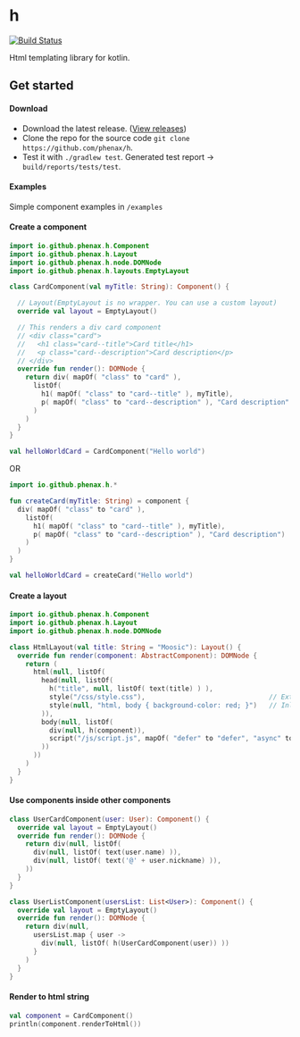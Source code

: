 # h
[![Build Status](https://circleci.com/gh/phenax/h.svg?style=shield&circle-token=4d17eafbc842c9e17f2efa731cc89d44fe5a8d73)](https://circleci.com/gh/phenax/h)

Html templating library for kotlin.


## Get started

#### Download
* Download  the latest release. ([View releases](https://github.com/phenax/h/releases))
* Clone the repo for the source code `git clone https://github.com/phenax/h`.
* Test it with `./gradlew test`. Generated test report -> `build/reports/tests/test`.

#### Examples
Simple component examples in `/examples`


#### Create a component

```kotlin
import io.github.phenax.h.Component
import io.github.phenax.h.Layout
import io.github.phenax.h.node.DOMNode
import io.github.phenax.h.layouts.EmptyLayout

class CardComponent(val myTitle: String): Component() {

  // Layout(EmptyLayout is no wrapper. You can use a custom layout)
  override val layout = EmptyLayout()

  // This renders a div card component
  // <div class="card">
  //   <h1 class="card--title">Card title</h1>
  //   <p class="card--description">Card description</p>
  // </div>
  override fun render(): DOMNode {
    return div( mapOf( "class" to "card" ),
      listOf(
        h1( mapOf( "class" to "card--title" ), myTitle),
        p( mapOf( "class" to "card--description" ), "Card description" )
      )
    )
  }
}

val helloWorldCard = CardComponent("Hello world")
```

OR

```kotlin
import io.github.phenax.h.*

fun createCard(myTitle: String) = component {
  div( mapOf( "class" to "card" ),
    listOf(
      h1( mapOf( "class" to "card--title" ), myTitle),
      p( mapOf( "class" to "card--description" ), "Card description")
    )
  )
}

val helloWorldCard = createCard("Hello world")
```

#### Create a layout
```kotlin
import io.github.phenax.h.Component
import io.github.phenax.h.Layout
import io.github.phenax.h.node.DOMNode

class HtmlLayout(val title: String = "Moosic"): Layout() {
  override fun render(component: AbstractComponent): DOMNode {
    return (
      html(null, listOf(
        head(null, listOf(
          h("title", null, listOf( text(title) ) ),
          style("/css/style.css"),                               // External stylesheet
          style(null, "html, body { background-color: red; }")   // Inline style
        )),
        body(null, listOf(
          div(null, h(component)),
          script("/js/script.js", mapOf( "defer" to "defer", "async" to "async" ))
        ))
      ))
    )
  }
}
```


#### Use components inside other components
```kotlin
class UserCardComponent(user: User): Component() {
  override val layout = EmptyLayout()
  override fun render(): DOMNode {
    return div(null, listOf(
      div(null, listOf( text(user.name) )),
      div(null, listOf( text('@' + user.nickname) )),
    ))
  }
}

class UserListComponent(usersList: List<User>): Component() {
  override val layout = EmptyLayout()
  override fun render(): DOMNode {
    return div(null,
      usersList.map { user ->
        div(null, listOf( h(UserCardComponent(user)) ))
      }
    )
  }
}
```


#### Render to html string
```kotlin
val component = CardComponent()
println(component.renderToHtml())
```

